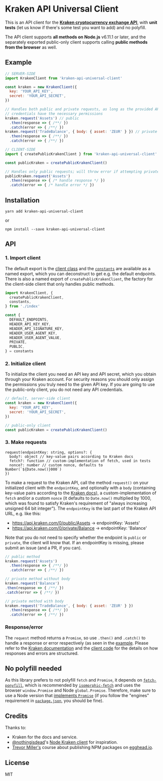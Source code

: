 # Kraken API Universal Client
This is an API client for the [**Kraken cryptocurrency exchange API**](https://www.kraken.com/en-us/help/api), with **unit tests** (let us know if there's some test you want to add) and no polyfill.

The API client supports **all methods on Node.js** v6.11.1 or later, and the separately exported public-only client supports calling **public methods from the browser** as well.

## Example
```javascript
// SERVER-SIDE
import KrakenClient from 'kraken-api-universal-client'

const kraken = new KrakenClient({
  key: 'YOUR_API_KEY',
  secret: 'YOUR_API_SECRET',
})

// Handles both public and private requests, as long as the provided API
// credentials have the necessary permissions
kraken.request('Assets') // public
  .then(response => { /**/ })
  .catch(error => { /**/ })
kraken.request('TradeBalance', { body: { asset: 'ZEUR' } }) // private
  .then(response => { /**/ })
  .catch(error => { /**/ })

// CLIENT-SIDE
import { createPublicKrakenClient } from 'kraken-api-universal-client'

const publicKraken = createPublicKrakenClient()

// Handles only public requests; will throw error if attempting private requests
publicKraken.request('Assets')
  .then(response => { /* handle response */ })
  .catch(error => { /* handle error */ })
```

## Installation
```
yarn add kraken-api-universal-client
```
or
```
npm install --save kraken-api-universal-client
```

## API
### 1. Import client
The default export is the [client class](./src/client/index.js) and the [`constants`](./src/constants/index.js) are available as a named export, which you can deconstruct to get e.g. the default endpoints. There is also a named export of `createPublicKrakenClient`, the factory for the client-side client that only handles public methods.

```javascript
import KrakenClient, {
  createPublicKrakenClient,
  constants,
} from './index'

const {
  DEFAULT_ENDPOINTS,
  HEADER_API_KEY_KEY,
  HEADER_API_SIGNATURE_KEY,
  HEADER_USER_AGENT_KEY,
  HEADER_USER_AGENT_VALUE,
  PRIVATE,
  PUBLIC,
} = constants
```

### 2. Initialize client
To initialize the client you need an API key and API secret, which you obtain through your Kraken account. For security reasons you should only assign the permissions you truly need to the given API key. If you are going to use the public-only client, you do not need any API credentials.

```javascript
// default, server-side client
const kraken = new KrakenClient({
  key: 'YOUR_API_KEY',
  secret: 'YOUR_API_SECRET',
})

// public-only client
const publicKraken = createPublicKrakenClient()
```

### 3. Make requests
```
request(endpointKey: string, options?: {
  body?: object // key-value pairs according to Kraken docs
  fetch?: function // custom-implementation of fetch, used in tests
  nonce?: number // custom nonce, defaults to Number(`${Date.now()}000`)
})
```

To make a request to the Kraken API, call the method `request()` on your initialized client with the `endpointKey`, and optionally with a `body` (containing key-value pairs according to the [Kraken docs](https://www.kraken.com/help/api)), a custom-implementation of `fetch` and/or a custom `nonce` (it defaults to `Date.now()` multiplied by 1000, which was found to satisfy Kraken's requirement of "always increasing unsigned 64 bit integer"). The `endpointKey` is the last part of the Kraken API URL, e.g. like this:

* https://api.kraken.com/0/public/Assets -> endpointKey: 'Assets'
* https://api.kraken.com/0/private/Balance -> endpointKey: 'Balance'

Note that you do not need to specify whether the endpoint is `public` or `private`, the client will know that. If an endpointKey is missing, please submit an issue (and a PR, if you can).

```javascript
// public method
kraken.request('Assets')
  .then(response => { /**/ })
  .catch(error => { /**/ })

// private method without body
kraken.request('Balance')
.then(response => { /**/ })
.catch(error => { /**/ })

// private method with body
kraken.request('TradeBalance', { body: { asset: 'ZEUR' } })
  .then(response => { /**/ })
  .catch(error => { /**/ })
```

### Response/error
The `request` method returns a `Promise`, so use `.then()` and `.catch()` to handle a response or error respectively (as seen in the [example](#Example). Please refer to the [Kraken documentation](https://www.kraken.com/help/api) and the [client code](./src/client/index.js) for the details on how responses and errors are structured.

## No polyfill needed
As this library prefers to not polyfill `fetch` and `Promise`, it depends on [`fetch-ponyfill`](https://github.com/qubyte/fetch-ponyfill), which is recommended by [`isomorphic-fetch`](https://github.com/matthew-andrews/isomorphic-fetch) and uses the browser `window.Promise` and Node `global.Promise`. Therefore, make sure to use a Node version that [implements `Promise`](http://node.green/) (if you follow the "engines" requirement in [`package.json`](package.json), you should be fine).

## Credits
Thanks to:

* Kraken for the docs and service.
* [@nothingisdead](https://github.com/nothingisdead)'s [Node Kraken client](https://github.com/nothingisdead/npm-kraken-api) for inspiration.
* [Trevor Miller's](https://trevordmiller.com/) course about publishing NPM packages on [egghead.io](https://egghead.io/courses/publish-javascript-packages-on-npm).

## License
MIT